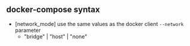 


## docker-compose syntax
- [network_mode] use the same values as the docker client `--network` parameter
    - "bridge" | "host" | "none"
